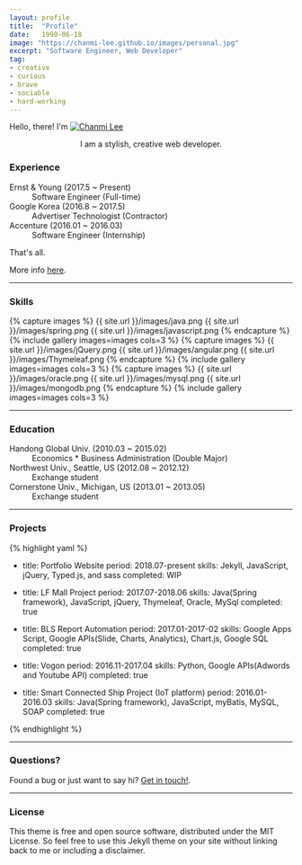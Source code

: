 ```yaml
---
layout: profile
title:  "Profile"
date:   1990-06-18
image: "https://chanmi-lee.github.io/images/personal.jpg"
excerpt: "Software Engineer, Web Developer"
tag:
- creative 
- curious
- brave
- sociable
- hard-working
---
```


Hello, there!
I'm <a href="{{ site.url }}/images/logo-with-girl.png"><img src="{{ site.url }}/images/logo-with-girl.png" alt="Chanmi Lee"></a>  

<center>I am a stylish, creative web developer.</center>

### Experience

<dl>
  <dt>Ernst & Young (2017.5 ~ Present)</dt>
  <dd>Software Engineer (Full-time)</dd>
  <dt>Google Korea (2016.8 ~ 2017.5)</dt>
  <dd>Advertiser Technologist (Contractor)</dd>
  <dt>Accenture (2016.01 ~ 2016.03)</dt>
  <dd>Software Engineer (Internship)</dd>
</dl>

That's all.

More info [here](https://github.com/chanmi-lee/).

---

### Skills

<div class="profile-skill">
{% capture images %}
  {{ site.url }}/images/java.png
  {{ site.url }}/images/spring.png
  {{ site.url }}/images/javascript.png
{% endcapture %}
{% include gallery images=images cols=3 %}
{% capture images %}
  {{ site.url }}/images/jQuery.png
  {{ site.url }}/images/angular.png
  {{ site.url }}/images/Thymeleaf.png
{% endcapture %}
{% include gallery images=images cols=3 %}
{% capture images %}
  {{ site.url }}/images/oracle.png
  {{ site.url }}/images/mysql.png
  {{ site.url }}/images/mongodb.png
{% endcapture %}
{% include gallery images=images cols=3 %}
</div>

---

### Education

<dl>
  <dt>Handong Global Univ. (2010.03 ~ 2015.02)</dt>
  <dd>Economics * Business Administration (Double Major)</dd>
  <dt>Northwest Univ., Seattle, US (2012.08 ~ 2012.12)</dt>
  <dd>Exchange student</dd>
  <dt>Cornerstone Univ., Michigan, US (2013.01 ~ 2013.05)</dt>
  <dd>Exchange student</dd>
</dl>

---

### Projects

{% highlight yaml %}
- title: Portfolio Website
  period: 2018.07-present
  skills: Jekyll, JavaScript, jQuery, Typed.js, and sass
  completed: WIP

- title: LF Mall Project 
  period: 2017.07-2018.06
  skills: Java(Spring framework), JavaScript, jQuery, Thymeleaf, Oracle, MySql
  completed: true

- title: BLS Report Automation
  period: 2017.01-2017-02
  skills: Google Apps Script, Google APIs(Slide, Charts, Analytics), Chart.js, Google SQL
  completed: true

- title: Vogon
  period: 2016.11-2017.04
  skills: Python, Google APIs(Adwords and Youtube API)
  completed: true
  
- title: Smart Connected Ship Project (IoT platform)
  period: 2016.01-2016.03
  skills: Java(Spring framework), JavaScript, myBatis, MySQL, SOAP
  completed: true

{% endhighlight %}

---

### Questions?

Found a bug or just want to say hi? [Get in touch!](https://github.com/chanmi-lee).

--- 

### License

This theme is free and open source software, distributed under the MIT License. So feel free to use this Jekyll theme on your site without linking back to me or including a disclaimer.

